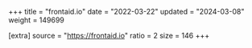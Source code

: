 +++
title = "frontaid.io"
date = "2022-03-22"
updated = "2024-03-08"
weight = 149699

[extra]
source = "https://frontaid.io"
ratio = 2
size = 146
+++
